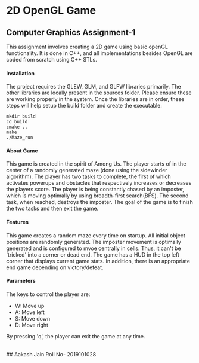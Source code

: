 # 2D OpenGL Game
## Computer Graphics Assignment-1

This assignment involves creating a 2D game using basic openGL functionality. It is done in C++, and all implementations besides OpenGL are coded from scratch using C++ STLs.

#### Installation

The project requires the GLEW, GLM, and GLFW libraries primarily. The other libraries are locally present in the sources folder. Please ensure these are working properly in the system.
Once the libraries are in order, these steps will help setup the build folder and create the executable:

```
mkdir build
cd build
cmake ..
make
./Maze_run
```

#### About Game

This game is created in the spirit of Among Us. The player starts of in the center of a randomly generated maze (done using the sidewinder algorithm). The player has two tasks to complete, the first of which activates powerups and obstacles that respectively increases or decreases the players score. The player is being constantly chased by an imposter, which is moving optimally by using breadth-first search(BFS). The second task, when reached, destroys the imposter. The goal of the game is to finish the two tasks and then exit the game.

#### Features

This game creates a random maze every time on startup. All initial object positions are randomly generated.
The imposter movement is optimally generated and is configured to mvoe centrally in cells. Thus, it can't be 'tricked' into a corner or dead end.
The game has a HUD in the top left corner that displays current game stats. In addition, there is an appropriate end game depending on victory/defeat.

#### Parameters

The keys to control the player are:

- W: Move up
- A: Move left
- S: Move down
- D: Move right

By pressing 'q', the player can exit the game at any time.

<br>
##
Aakash Jain
Roll No- 2019101028